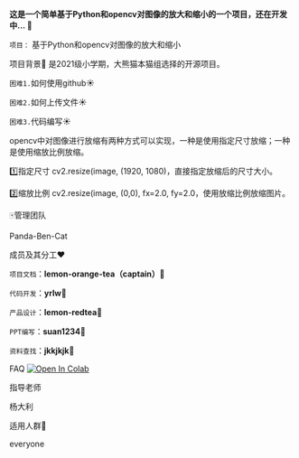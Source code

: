 ****这是一个简单基于Python和opencv对图像的放大和缩小的一个项目，还在开发中...
:panda_face:****


``项目：``
基于Python和opencv对图像的放大和缩小

项目背景:school:
是2021级小学期，大熊猫本猫组选择的开源项目。

``困难1.``如何使用github:sunny:

``困难2.``如何上传文件:sunny:

``困难3.``代码编写:sunny:



opencv中对图像进行放缩有两种方式可以实现，一种是使用指定尺寸放缩；一种是使用缩放比例放缩。

:one:指定尺寸
cv2.resize(image, (1920, 1080)，直接指定放缩后的尺寸大小。

:two:缩放比例
cv2.resize(image, (0,0), fx=2.0, fy=2.0，使用放缩比例放缩图片。



:mahjong:管理团队

Panda-Ben-Cat

成员及其分工:hearts:

``项目文档``：**lemon-orange-tea（captain）:purple_heart:**

``代码开发``：**yrlw:blue_heart:**

``产品设计``：**lemon-redtea:black_heart:**

``PPT编写``：**suan1234:yellow_heart:**

``资料查找``：**jkkjkjk:green_heart:**

FAQ
[![Open In Colab](https://colab.research.google.com/assets/colab-badge.svg)](https://colab.research.google.com/drive/1gq0Qn-_PdKFZFr_LIxd-WWJBT3Mm1TP4?usp=sharing)

指导老师

杨大利

适用人群:two_men_holding_hands:

everyone

